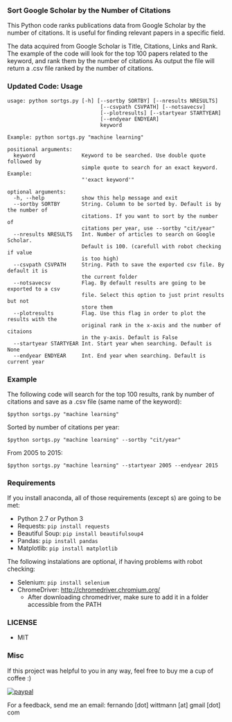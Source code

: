 ### Sort Google Scholar by the Number of Citations
This Python code ranks publications data from Google Scholar by the number 
of citations.
It is useful for finding relevant papers in a specific field. 

The data acquired from Google Scholar is Title, Citations, Links and Rank.
The example of the code will look for the top 100 papers related to the keyword, 
and rank them by the number of citations
As output the file will return a .csv file ranked by the number of citations.

### Updated Code: Usage
```
usage: python sortgs.py [-h] [--sortby SORTBY] [--nresults NRESULTS]
                              [--csvpath CSVPATH] [--notsavecsv]
                              [--plotresults] [--startyear STARTYEAR]
                              [--endyear ENDYEAR]
                              keyword

Example: python sortgs.py "machine learning"

positional arguments:
  keyword               Keyword to be searched. Use double quote followed by
                        simple quote to search for an exact keyword. Example:
                        "'exact keyword'"

optional arguments:
  -h, --help            show this help message and exit
  --sortby SORTBY       String. Column to be sorted by. Default is by the number of
                        citations. If you want to sort by the number of
                        citations per year, use --sortby "cit/year"
  --nresults NRESULTS   Int. Number of articles to search on Google Scholar.
                        Default is 100. (carefull with robot checking if value
                        is too high)
  --csvpath CSVPATH     String. Path to save the exported csv file. By default it is
                        the current folder
  --notsavecsv          Flag. By default results are going to be exported to a csv
                        file. Select this option to just print results but not
                        store them
  --plotresults         Flag. Use this flag in order to plot the results with the
                        original rank in the x-axis and the number of citaions
                        in the y-axis. Default is False
  --startyear STARTYEAR Int. Start year when searching. Default is None
  --endyear ENDYEAR     Int. End year when searching. Default is current year
```

### Example
The following code will search for the top 100 results, rank by number of citations and save as a .csv file (same name of the keyword):
```
$python sortgs.py "machine learning"
```

Sorted by number of citations per year:
```
$python sortgs.py "machine learning" --sortby "cit/year"
```

From 2005 to 2015:
```
$python sortgs.py "machine learning" --startyear 2005 --endyear 2015
```


### Requirements
If you install anaconda, all of those requirements (except s) are going to be met:
- Python 2.7 or Python 3
- Requests: `pip install requests`
- Beautiful Soup: `pip install beautifulsoup4`
- Pandas: `pip install pandas`
- Matplotlib: `pip install matplotlib`

The following instalations are optional, if having problems with robot checking:
- Selenium: `pip install selenium`
- ChromeDriver: http://chromedriver.chromium.org/
    - After downloading chromedriver, make sure to add it in a folder accessible from the PATH


### LICENSE
- MIT

### Misc
If this project was helpful to you in any way, feel free to buy me a cup of coffee :)

[![paypal](https://www.paypalobjects.com/en_US/i/btn/btn_donateCC_LG.gif)](https://www.paypal.com/cgi-bin/webscr?cmd=_s-xclick&hosted_button_id=QAQ4YJFQVXLMA&source=url)

For a feedback, send me an email: fernando [dot] wittmann [at] gmail [dot] com

